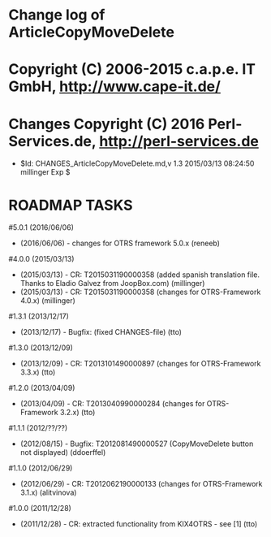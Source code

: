 # Change log of ArticleCopyMoveDelete
# Copyright (C) 2006-2015 c.a.p.e. IT GmbH, http://www.cape-it.de/
# Changes Copyright (C) 2016 Perl-Services.de, http://perl-services.de
* $Id: CHANGES_ArticleCopyMoveDelete.md,v 1.3 2015/03/13 08:24:50 millinger Exp $

# ROADMAP TASKS

#5.0.1 (2016/06/06)
* (2016/06/06) - changes for OTRS framework 5.0.x (reneeb)

#4.0.0 (2015/03/13)
* (2015/03/13) - CR: T2015031190000358 (added spanish translation file. Thanks to Eladio Galvez from JoopBox.com) (millinger)
* (2015/03/13) - CR: T2015031190000358 (changes for OTRS-Framework 4.0.x) (millinger)

#1.3.1 (2013/12/17)
* (2013/12/17) - Bugfix: (fixed CHANGES-file)  (tto)

#1.3.0 (2013/12/09)
* (2013/12/09) - CR: T2013101490000897 (changes for OTRS-Framework 3.3.x)  (tto)

#1.2.0 (2013/04/09)
* (2013/04/09) - CR: T2013040990000284 (changes for OTRS-Framework 3.2.x)  (tto)

#1.1.1 (2012/??/??)
* (2012/08/15) - Bugfix: T2012081490000527 (CopyMoveDelete button not displayed) (ddoerffel)

#1.1.0 (2012/06/29)
* (2012/06/29) - CR: T2012062190000133 (changes for OTRS-Framework 3.1.x)  (alitvinova)

#1.0.0 (2011/12/28)
* (2011/12/28) - CR: extracted functionality from KIX4OTRS - see [1] (tto)

